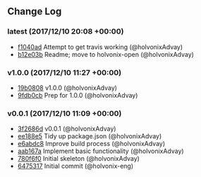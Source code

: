 ## Change Log

### latest (2017/12/10 20:08 +00:00)

* [f1040ad](https://github.com/holvonix-open/json2array/commit/f1040ad24ab18317bc0f5231eabda847649c4f0e) Attempt to get travis working (@holvonixAdvay)
* [b12e03b](https://github.com/holvonix-open/json2array/commit/b12e03bc4cc03e42c06c02cc187e5bfa8b1f30dd) Readme; move to holvonix-open (@holvonixAdvay)

### v1.0.0 (2017/12/10 11:27 +00:00)

* [19b0808](https://github.com/holvonix-open/json2array/commit/19b08086cc98496a08c0d7076f5347bfee4aadf9) v1.0.0 (@holvonixAdvay)
* [9fdb0cb](https://github.com/holvonix-open/json2array/commit/9fdb0cbf6d5a6ea406f0aa1ea4b0877f06f29f76) Prep for 1.0.0 (@holvonixAdvay)

### v0.0.1 (2017/12/10 11:09 +00:00)

* [3f2686d](https://github.com/holvonix-open/json2array/commit/3f2686d6e98d122f4faa5397579786677faa014b) v0.0.1 (@holvonixAdvay)
* [ee188e5](https://github.com/holvonix-open/json2array/commit/ee188e55123bc4a9dbffd9f86be75ef6ae3bfc70) Tidy up package.json (@holvonixAdvay)
* [e6abdc8](https://github.com/holvonix-open/json2array/commit/e6abdc8c060bf745f3b1f25d3d5f5d2870509603) Improve build process (@holvonixAdvay)
* [aab167a](https://github.com/holvonix-open/json2array/commit/aab167a8d3785810318190fa8302ad9e3c9b2507) Implement basic functionality (@holvonixAdvay)
* [780f6f0](https://github.com/holvonix-open/json2array/commit/780f6f035621e11387fe97a6752fdeeae5912339) Initial skeleton (@holvonixAdvay)
* [6475317](https://github.com/holvonix-open/json2array/commit/647531756bf9078c990ff9a7f418d9c3f867cc0f) Initial commit (@holvonix-eng)
